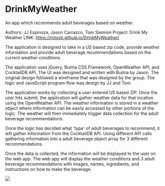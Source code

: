 # DrinkMyWeather
An app which recommends adult beverages based on weather.

Authors: JJ Espinoza, Jason Carrazco, Tom Siemion
Project: Drink My Weather
LINK: https://rotosti.github.io/DrinkMyWeather/

The application is designed to take in a US based zip code, provide weather information and provide adult beverage recommendations based on the current weather conditions.

The application uses jQuery, Bulma CSS Framework, OpenWeather API, and CocktailDB API.  The UI was designed and written with Bulma by Jason.  The original design followed a wireframe that was designed by the group.  The logic and JavaScript program flow was design by JJ and Tom.  

The application works by collecting a user entered US based ZIP.  Once the user hits submit, the application will gather weather data for that location using the OpenWeather API.  The weather information is stored in a weather object where information can be easily accessed by other portions of the logic. The weather will then immediately trigger data collection for the adult beverage recommendations.  

Once the logic has decided what 'type' of adult beverages to recommend, it will gather information from the CocktailDB API.  Using different API calls gathering information into a adult beverage object array for 3 different recommendations.  

Once the data is collected, the information will be displayed to the user on the web app.  The web app will display the weather conditions and 3 adult beverage recommendations with images, names, ingredients, and instructions on how to make the beverage.

![](./Assets/DWM-Screen.png)